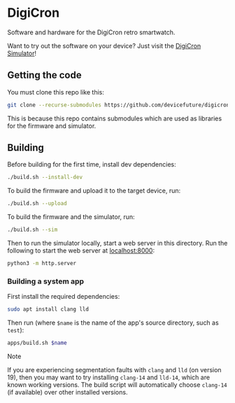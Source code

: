 # DigiCron
Software and hardware for the DigiCron retro smartwatch.

Want to try out the software on your device? Just visit the [DigiCron Simulator](simulator)!

## Getting the code
You must clone this repo like this:

```bash
git clone --recurse-submodules https://github.com/devicefuture/digicron
```

This is because this repo contains submodules which are used as libraries for the firmware and simulator.

## Building
Before building for the first time, install dev dependencies:

```bash
./build.sh --install-dev
```

To build the firmware and upload it to the target device, run:

```bash
./build.sh --upload
```

To build the firmware and the simulator, run:

```bash
./build.sh --sim
```

Then to run the simulator locally, start a web server in this directory. Run the following to start the web server at [localhost:8000](http://localhost:8000):

```bash
python3 -m http.server
```

### Building a system app
First install the required dependencies:

```bash
sudo apt install clang lld
```

Then run (where `$name` is the name of the app's source directory, such as `test`):

```bash
apps/build.sh $name
```

> [!NOTE]
> If you are experiencing segmentation faults with `clang` and `lld` (on version 19), then you may want to try installing `clang-14` and `lld-14`, which are known working versions. The build script will automatically choose `clang-14` (if available) over other installed versions.